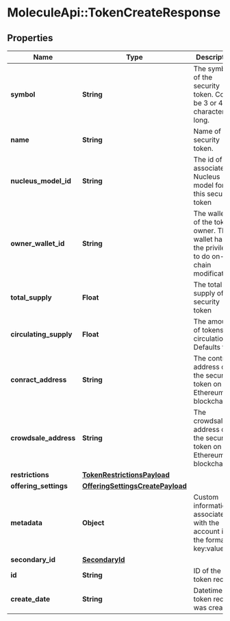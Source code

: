 # MoleculeApi::TokenCreateResponse

## Properties
Name | Type | Description | Notes
------------ | ------------- | ------------- | -------------
**symbol** | **String** | The symbol of the security token. Could be 3 or 4 characters long. |
**name** | **String** | Name of the security token. |
**nucleus_model_id** | **String** | The id of the associated Nucleus model for this security token |
**owner_wallet_id** | **String** | The wallet id of the token owner. This wallet has the privileges to do on-chain modifications |
**total_supply** | **Float** | The total supply of the security token |
**circulating_supply** | **Float** | The amount of tokens in circulation. Defaults to 0 | [optional]
**conract_address** | **String** | The contract address of the security token on the Ethereum blockchain | [optional]
**crowdsale_address** | **String** | The crowdsale address of the security token on the Ethereum blockchain | [optional]
**restrictions** | [**TokenRestrictionsPayload**](TokenRestrictionsPayload.md) |  | [optional]
**offering_settings** | [**OfferingSettingsCreatePayload**](OfferingSettingsCreatePayload.md) |  | [optional]
**metadata** | **Object** | Custom information associated with the account in the format key:value | [optional]
**secondary_id** | [**SecondaryId**](SecondaryId.md) |  | [optional]
**id** | **String** | ID of the token record | [optional]
**create_date** | **String** | Datetime the token record was created | [optional]
